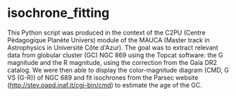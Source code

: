 # isochrone_fitting

This Python script was produced in the context of the C2PU (Centre Pédagogique Planète Univers) module of the MAUCA (Master track in Astrophysics in Université Côte d'Azur). The goal was to extract relevant data from globular cluster (GC) NGC 869 using the Topcat software: the G magnitude and the R magnitude, using the correction from the Gaia DR2 catalog. We were then able to display the color-magnitude diagram (CMD, G VS (G-R)) of NGC 689 and fit isochrones from the Parsec website (http://stev.oapd.inaf.it/cgi-bin/cmd) to estimate the age of the GC.
